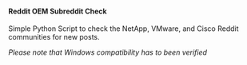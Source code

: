 #### Reddit OEM Subreddit Check ####
Simple Python Script to check the NetApp, VMware, and Cisco Reddit communities for new posts.



*Please note that Windows compatibility has to been verified*
